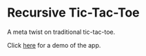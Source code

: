 # Recursive Tic-Tac-Toe

A meta twist on traditional tic-tac-toe.

Click [here](https://djoshuac.github.io/tic-tac-toe-inception/) for a demo of the app.
